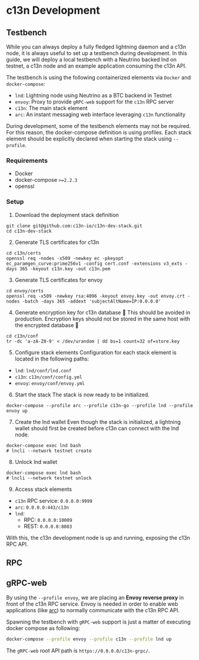# c13n Development

## Testbench
While you can always deploy a fully fledged lightning daemon and a c13n node, it is always useful to set up a testbench during development. In this guide, we will deploy a local testbench with a Neutrino backed lnd on testnet, a c13n node and an example application consuming the c13n API.

The testbench is using the following containerized elements via `Docker` and `docker-compose`:
* `lnd`: Lightning node using Neutrino as a BTC backend in Testnet
* `envoy`: Proxy to provide `gRPC-web` support for the `c13n` RPC server
* `c13n`: The main stack element
* `arc`: An instant messaging web interface leveraging `c13n` functionality

During development, some of the testbench elements may not be required. For this reason, the docker-compose definition is using profiles. Each stack element should be explicitly declared when starting the stack using `--profile`.

### Requirements
* Docker
* docker-compose `>=2.2.3`
* openssl

### Setup

1. Download the deployment stack definition
```shell
git clone git@github.com:c13n-io/c13n-dev-stack.git
cd c13n-dev-stack
```

2. Generate TLS certificates for c13n
```shell
cd c13n/certs
openssl req -nodes -x509 -newkey ec -pkeyopt ec_paramgen_curve:prime256v1 -config cert.conf -extensions v3_exts -days 365 -keyout c13n.key -out c13n.pem
```

3. Generate TLS certificates for envoy
```shell
cd envoy/certs
openssl req -x509 -newkey rsa:4096 -keyout envoy.key -out envoy.crt -nodes -batch -days 365 -addext 'subjectAltName=IP:0.0.0.0'
```

4. Generate encryption key for c13n database
:construction: This should be avoided in production. Encryption keys should not be stored in the same host with the encrypted database :construction:

```shell
cd c13n/conf
tr -dc 'a-zA-Z0-9' < /dev/urandom | dd bs=1 count=32 of=store.key
```

5. Configure stack elements
Configuration for each stack element is located in the following paths:
* `lnd`: `lnd/conf/lnd.conf`
* `c13n`: `c13n/conf/config.yml`
* `envoy`: `envoy/conf/envoy.yml`

6. Start the stack
The stack is now ready to be initialized.
```shell
docker-compose --profile arc --profile c13n-go --profile lnd --profile envoy up
```

7. Create the lnd wallet
Even though the stack is initialized, a lightning wallet should first be created before c13n can connect with the lnd node.
```shell
docker-compose exec lnd bash
# lncli --network testnet create
```

8. Unlock lnd wallet
```shell
docker-compose exec lnd bash
# lncli --network testnet unlock
```

9. Access stack elements
* `c13n` RPC service: `0.0.0.0:9999`
* `arc`: `0.0.0.0:443/c13n`
* `lnd`:
    * RPC: `0.0.0.0:10009`
    * REST: `0.0.0.0:8083`

With this, the c13n development node is up and running, exposing the c13n RPC API.

## RPC


## gRPC-web
By using the `--profile envoy`, we are placing an **Envoy reverse proxy** in front of the c13n RPC service. Envoy is needed in order to enable web applications (like [arc](https://github.com/c13n-io/arc/)) to normally communicate with the c13n RPC API.

Spawning the testbench with `gRPC-web` support is just a matter of executing docker compose as following:

```bash
docker-compose --profile envoy --profile c13n --profile lnd up
```

The `gRPC-web` root API path is `https://0.0.0.0/c13n-grpc/`.